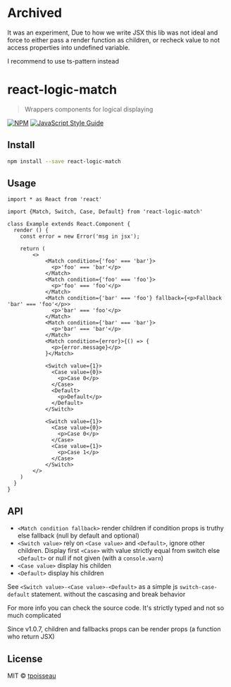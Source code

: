 # Archived

It was an experiment, Due to how we write JSX this lib was not ideal and force to either pass a render function as children, or recheck value to not access properties into undefined variable.

I recommend to use ts-pattern instead

# react-logic-match

> Wrappers components for logical displaying

[![NPM](https://img.shields.io/npm/v/react-logic-match.svg)](https://www.npmjs.com/package/react-logic-match) [![JavaScript Style Guide](https://img.shields.io/badge/code_style-standard-brightgreen.svg)](https://standardjs.com)

## Install

```bash
npm install --save react-logic-match
```

## Usage

```tsx
import * as React from 'react'

import {Match, Switch, Case, Default} from 'react-logic-match'

class Example extends React.Component {
  render () {
    const error = new Error('msg in jsx');

    return (
        <>
            <Match condition={'foo' === 'bar'}>
              <p>'foo' === 'bar'</p>
            </Match>
            <Match condition={'foo' === 'foo'}>
              <p>'foo' === 'foo'</p>
            </Match>
            <Match condition={'bar' === 'foo'} fallback={<p>Fallback 'bar' === 'foo'</p>>
              <p>'bar' === 'foo'</p>
            </Match>
            <Match condition={'bar' === 'bar'}>
              <p>'bar' === 'bar'</p>
            </Match>
            <Match condition={error}>{() => {
              <p>{error.message}</p>
            }</Match>

            <Switch value={1}>
              <Case value={0}>
                <p>Case 0</p>
              </Case>
              <Default>
                <p>Default</p>
              </Default>
            </Switch>

            <Switch value={1}>
              <Case value={0}>
                <p>Case 0</p>
              </Case>
              <Case value={1}>
                <p>Case 1</p>
              </Case>
            </Switch>
        </>
    )
  }
}
```

## API
- `<Match condition fallback>` render children if condition props is truthy else fallback (null by default and optional)
- `<Switch value>` rely on `<Case value>` and `<Default>`, ignore other children. Display first `<Case>` with value strictly equal from switch else `<Default>` or null if not given (with a `console.warn`)
- `<Case value>` display his childen
- `<Default>` display his children

See `<Switch value>-<Case value>-<Default>` as a simple js `switch-case-default` statement. without the cascasing and break behavior

For more info you can check the source code. It's strictly typed and not so much complicated

Since v1.0.7, children and fallbacks props can be render props (a function who return JSX)

## License

MIT © [tpoisseau](https://github.com/tpoisseau)
